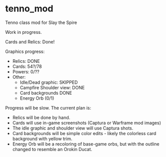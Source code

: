 # tenno_mod
Tenno class mod for Slay the Spire

Work in progress. 

Cards and Relics: Done!

Graphics progress:

* Relics: DONE
* Cards: 54?/78
* Powers: 0/??
* Other: 
    * Idle/Dead graphic: SKIPPED
    * Campfire Shoulder view: DONE
    * Card backgrounds DONE
    * Energy Orb (0/1)

Progress will be slow. The current plan is:

* Relics will be done by hand.
* Cards will use in-game screenshots (Captura or Warframe mod images)
* The idle graphic and shoulder view will use Captura shots.
* Card backgrounds will be simple color edits - likely the colorless card
background with yellow trim.
* Energy Orb will be a recoloring of base-game orbs, but with the outline
changed to resemble an Orokin Ducat. 
